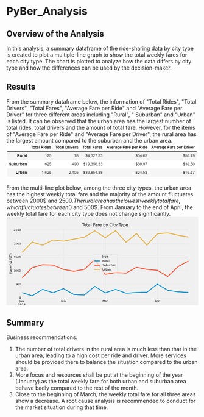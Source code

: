 # PyBer_Analysis

## Overview of the Analysis
In this analysis, a summary dataframe of the ride-sharing data by city type is created to plot a multiple-line graph to show the total weekly fares for each city type. The chart is plotted to analyze how the data differs by city type and how the differences can be used by the decision-maker.

## Results
From the summary dataframe below, the information of "Total Rides", "Total Drivers", "Total Fares", "Average Fare per Ride" and "Average Fare per Driver" for three different areas including "Rural", " Suburban" and "Urban" is listed. It can be observed that the urban area has the largest number of total rides, total drivers and the amount of total fare. However, for the items of "Average Fare per Ride" and "Average Fare per Driver", the rural area has the largest amount compared to the suburban and the urban area.  
![sharing_data_summary.PNG](image/sharing_data_summary.PNG)  

From the multi-line plot below, among the three city types, the urban area has the highest weekly total fare and the majority of the amount fluctuates between 2000$ and 2500$. The rural area has the lowest weekly total fare, which fluctuates between 0$ and 500$. From January to the end of April, the weekly total fare for each city type does not change significantly.  
![PyBer_fare_summary.png](image/PyBer_fare_summary.png)  

## Summary 
Business recommendations:  
1. The number of total drivers in the rural area is much less than that in the urban area, leading to a high cost per ride and driver. More services should be provided there to balance the situation compared to the urban area.  
2. More focus and resources shall be put at the beginning of the year (January) as the total weekly fare for both urban and suburban area behave badly compared to the rest of the month.  
3. Close to the beginning of March, the weekly total fare for all three areas show a decrease. A root cause analysis is recommended to conduct for the market situation during that time.  
